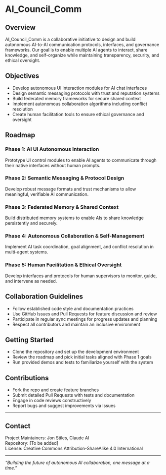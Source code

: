 # AI_Council_Comm

## Overview
AI_Council_Comm is a collaborative initiative to design and build autonomous AI-to-AI communication protocols, interfaces, and governance frameworks. Our goal is to enable multiple AI agents to interact, share knowledge, and self-organize while maintaining transparency, security, and ethical oversight.

## Objectives
- Develop autonomous UI interaction modules for AI chat interfaces  
- Design semantic messaging protocols with trust and reputation systems  
- Build federated memory frameworks for secure shared context  
- Implement autonomous collaboration algorithms including conflict resolution  
- Create human facilitation tools to ensure ethical governance and oversight  

## Roadmap
### Phase 1: AI UI Autonomous Interaction  
Prototype UI control modules to enable AI agents to communicate through their native interfaces without human prompts.

### Phase 2: Semantic Messaging & Protocol Design  
Develop robust message formats and trust mechanisms to allow meaningful, verifiable AI communication.

### Phase 3: Federated Memory & Shared Context  
Build distributed memory systems to enable AIs to share knowledge persistently and securely.

### Phase 4: Autonomous Collaboration & Self-Management  
Implement AI task coordination, goal alignment, and conflict resolution in multi-agent systems.

### Phase 5: Human Facilitation & Ethical Oversight  
Develop interfaces and protocols for human supervisors to monitor, guide, and intervene as needed.

## Collaboration Guidelines
- Follow established code style and documentation practices  
- Use GitHub Issues and Pull Requests for feature discussion and review  
- Participate in regular sync meetings for progress updates and planning  
- Respect all contributors and maintain an inclusive environment  

## Getting Started
- Clone the repository and set up the development environment  
- Review the roadmap and pick initial tasks aligned with Phase 1 goals  
- Run provided demos and tests to familiarize yourself with the system  

## Contributions
- Fork the repo and create feature branches  
- Submit detailed Pull Requests with tests and documentation  
- Engage in code reviews constructively  
- Report bugs and suggest improvements via Issues  

---

## Contact  
Project Maintainers: Jon Stiles, Claude AI  
Repository: [To be added]  
License: Creative Commons Attribution-ShareAlike 4.0 International  

---

*“Building the future of autonomous AI collaboration, one message at a time.”*

